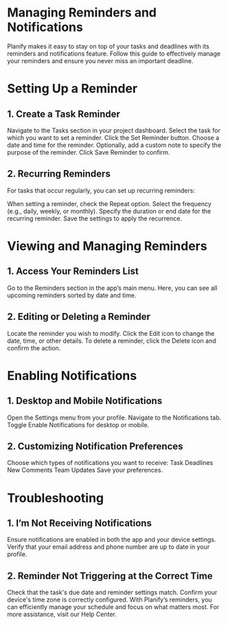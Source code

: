 # **Managing Reminders and Notifications**
Planify makes it easy to stay on top of your tasks and deadlines with its reminders and notifications feature. Follow this guide to effectively manage your reminders and ensure you never miss an important deadline.

# Setting Up a Reminder
## 1. Create a Task Reminder
Navigate to the Tasks section in your project dashboard.
Select the task for which you want to set a reminder.
Click the Set Reminder button.
Choose a date and time for the reminder.
Optionally, add a custom note to specify the purpose of the reminder.
Click Save Reminder to confirm.
## 2. Recurring Reminders
For tasks that occur regularly, you can set up recurring reminders:

When setting a reminder, check the Repeat option.
Select the frequency (e.g., daily, weekly, or monthly).
Specify the duration or end date for the recurring reminder.
Save the settings to apply the recurrence.
# Viewing and Managing Reminders
## 1. Access Your Reminders List
Go to the Reminders section in the app’s main menu.
Here, you can see all upcoming reminders sorted by date and time.
## 2. Editing or Deleting a Reminder
Locate the reminder you wish to modify.
Click the Edit icon to change the date, time, or other details.
To delete a reminder, click the Delete icon and confirm the action.
# Enabling Notifications
## 1. Desktop and Mobile Notifications
Open the Settings menu from your profile.
Navigate to the Notifications tab.
Toggle Enable Notifications for desktop or mobile.
## 2. Customizing Notification Preferences
Choose which types of notifications you want to receive:
Task Deadlines
New Comments
Team Updates
Save your preferences.
# Troubleshooting
## 1. I’m Not Receiving Notifications
Ensure notifications are enabled in both the app and your device settings.
Verify that your email address and phone number are up to date in your profile.
## 2. Reminder Not Triggering at the Correct Time
Check that the task's due date and reminder settings match.
Confirm your device's time zone is correctly configured.
With Planify’s reminders, you can efficiently manage your schedule and focus on what matters most. For more assistance, visit our Help Center.






